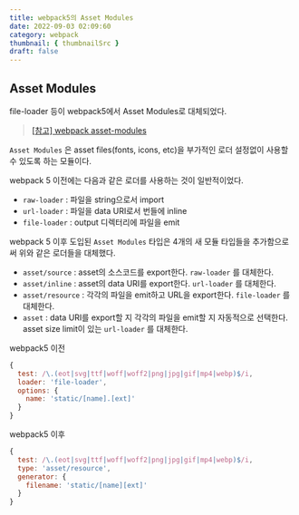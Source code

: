 ```yaml
---
title: webpack5의 Asset Modules
date: 2022-09-03 02:09:60
category: webpack
thumbnail: { thumbnailSrc }
draft: false
---
```


## Asset Modules

file-loader 등이 webpack5에서 Asset Modules로 대체되었다.

> [[참고] webpack asset-modules](https://webpack.js.org/guides/asset-modules)

`Asset Modules` 은 asset files(fonts, icons, etc)을 부가적인 로더 설정없이 사용할 수 있도록 하는 모듈이다.

webpack 5 이전에는 다음과 같은 로더를 사용하는 것이 일반적이었다.

-   `raw-loader` : 파일을 string으로서 import
-   `url-loader` : 파일을 data URI로서 번들에 inline
-   `file-loader` : output 디렉터리에 파일을 emit

webpack 5 이후 도입된 `Asset Modules` 타입은 4개의 새 모듈 타입들을 추가함으로써 위와 같은 로더들을 대체했다.

-   `asset/source` : asset의 소스코드를 export한다. `raw-loader` 를 대체한다.
-   `asset/inline` : asset의 data URI를 export한다. `url-loader` 를 대체한다.
-   `asset/resource` : 각각의 파일을 emit하고 URL을 export한다. `file-loader` 를 대체한다.
-   `asset` : data URI를 export할 지 각각의 파일을 emit할 지 자동적으로 선택한다. asset size limit이 있는 `url-loader` 를 대체한다.

webpack5 이전

```jsx
{
  test: /\.(eot|svg|ttf|woff|woff2|png|jpg|gif|mp4|webp)$/i,
  loader: 'file-loader',
  options: {
    name: 'static/[name].[ext]'
  }
}
```

webpack5 이후

```jsx
{
  test: /\.(eot|svg|ttf|woff|woff2|png|jpg|gif|mp4|webp)$/i,
  type: 'asset/resource',
  generator: {
    filename: 'static/[name][ext]'
  }
}
```
